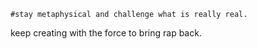     #stay metaphysical and challenge what is really real.

keep creating with the force to bring rap back.